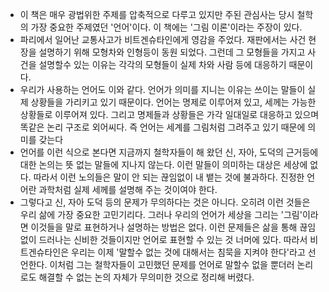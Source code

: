 - 이 책은 매우 광법위한 주제를 압축적으로 다루고 있지만 주된 관심사는 당시 철학의 가장 중요한 주제였던 '언어'이다. 이 책에는 '그림 이론'이라는 주장이 있다.
- 파리에서 일어난 교통사고가 비트겐슈타인에게 영감을 주었다. 재판에서는 사건 현장을 설명하기 위해 모형차와 인형등이 동원 되었다. 그런데 그 모형들을 가지고 사건을 설명할수 있는 이유는 각각의 모형들이 실제 차와 사람 등에 대응하기 때문이다.
- 우리가 사용하는 언어도 이와 같다. 언어가 의미를 지니는 이유는 쓰이는 말들이 실제 상황들을 가리키고 있기 때문이다. 언어는 명제로 이루어져 있고, 세께는 가능한 상황들로 이루어져 있다. 그리고 명제들과 상황들은 가각 일대일로 대응하고 있으며 똑같은 논리 구조로 외어씨다. 즉 언어는 세계를 그림처럼 그려주고 있기 때문에 의미를 갖는다
- 언어를 이런 식으로 본다면 지금까지 철학자들이 해 왔던 신, 자아, 도덕의 근거등에 대한 논의는 뜻 없는 말들에 지나지 않는다. 이런 말들이 의미하는 대상은 세상에 없다. 따라서 이런 노의들은 말이 안 되는 끊임없이 내 뱉는 것에 불과하다. 진정한 언어란 과학처럼 실제 세께를 설명해 주는 것이여야 한다.
- 그렇다고 신, 자아 도덕 등의 문제가 무의하다는 것은 아니다. 오히려 이런 것들은 우리 삶에 가장 중요한 고민기리다. 그러나 우리의 언어가 세상을 그리는 '그림'이라면 이것들을 말로 표현하거나 설명하는 방법은 없다. 이런 문제들은 삶을 통해 끊임없이 드러나는 신비한 것들이지만 언어로 표현할 수 있는 것 너머에 있다. 따라서 비트겐슈타인은 우리는 이제 '말할수 없는 것에 대해서는 침묵을 지켜야 한다'라고 선언한다. 이처럼 그는 철학자들이 고민했던 문제를 언어로 말할수 없을 뿐더러 논리로도 해결할 수 없는 논의 자체가 무의미한 것으로 정리해 버렸다.
